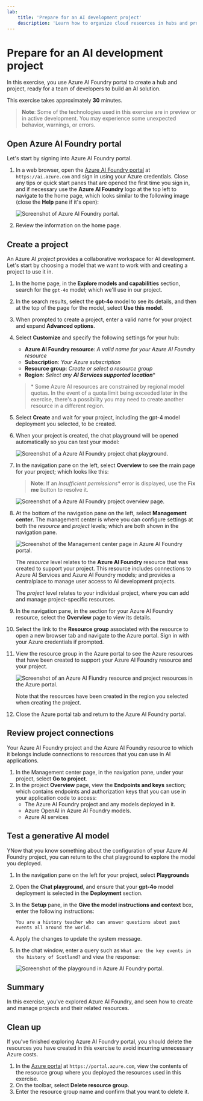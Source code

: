 ```yaml
---
lab:
    title: 'Prepare for an AI development project'
    description: 'Learn how to organize cloud resources in hubs and projects so that developers are set up for success when building AI solutions.'
---
```


# Prepare for an AI development project

In this exercise, you use Azure AI Foundry portal to create a hub and project, ready for a team of developers to build an AI solution.

This exercise takes approximately **30** minutes.

> **Note**: Some of the technologies used in this exercise are in preview or in active development. You may experience some unexpected behavior, warnings, or errors.

## Open Azure AI Foundry portal

Let's start by signing into Azure AI Foundry portal.

1. In a web browser, open the [Azure AI Foundry portal](https://ai.azure.com) at `https://ai.azure.com` and sign in using your Azure credentials. Close any tips or quick start panes that are opened the first time you sign in, and if necessary use the **Azure AI Foundry** logo at the top left to navigate to the home page, which looks similar to the following image (close the **Help** pane if it's open):

    ![Screenshot of Azure AI Foundry portal.](./media/ai-foundry-home.png)

1. Review the information on the home page.

## Create a project

An Azure AI *project* provides a collaborative workspace for AI development. Let's start by choosing a model that we want to work with and creating a project to use it in.

1. In the home page, in the **Explore models and capabilities** section, search for the `gpt-4o` model; which we'll use in our project.
1. In the search results, select the **gpt-4o** model to see its details, and then at the top of the page for the model, select **Use this model**.
1. When prompted to create a project, enter a valid name for your project and expand **Advanced options**.
1. Select **Customize** and specify the following settings for your hub:
    - **Azure AI Foundry resource**: *A valid name for your Azure AI Foundry resource*
    - **Subscription**: *Your Azure subscription*
    - **Resource group**: *Create or select a resource group*
    - **Region**: *Select any **AI Services supported location***\*

    > \* Some Azure AI resources are constrained by regional model quotas. In the event of a quota limit being exceeded later in the exercise, there's a possibility you may need to create another resource in a different region.

1. Select **Create** and wait for your project, including the gpt-4 model deployment you selected, to be created.
1. When your project is created, the chat playground will be opened automatically so you can test your model:

    ![Screenshot of a Azure AI Foundry project chat playground.](./media/ai-foundry-chat-playground.png)

1. In the navigation pane on the left, select **Overview** to see the main page for your project; which looks like this:

    > **Note**: If an *Insufficient permissions** error is displayed, use the **Fix me** button to resolve it.

    ![Screenshot of a Azure AI Foundry project overview page.](./media/ai-foundry-project.png)

1. At the bottom of the navigation pane on the left, select **Management center**. The management center is where you can configure settings at both the *resource* and *project* levels; which are both shown in the navigation pane.

    ![Screenshot of the Management center page in Azure AI Foundry portal.](./media/ai-foundry-management.png)

    The *resource* level relates to the **Azure AI Foundry** resource that was created to support your project. This resource includes connections to Azure AI Services and Azure AI Foundry models; and provides a centralplace to manage user access to AI development projects.

    The *project* level relates to your individual project, where you can add and manage project-specific resources.

1. In the navigation pane, in the section for your Azure AI Foundry resource, select the **Overview** page to view its details.
1. Select the link to the **Resource group** associated with the resource to open a new browser tab and navigate to the Azure portal. Sign in with your Azure credentials if prompted.
1. View the resource group in the Azure portal to see the Azure resources that have been created to support your Azure AI Foundry resource and your project.

    ![Screenshot of an Azure AI Fiundry resource and project resources in the Azure portal.](./media/azure-portal-resources.png)

    Note that the resources have been created in the region you selected when creating the project.

1. Close the Azure portal tab and return to the Azure AI Foundry portal.

## Review project connections

Your Azure AI Foundry project and the Azure AI Foundry resource to which it belongs include connections to resources that you can use in AI applications.

1. In the Management center page, in the navigation pane, under your project, select **Go to project**.
1. In the project **Overview** page, view the **Endpoints and keys** section; which contains endpoints and authorization keys that you can use in your application code to access:
    - The Azure AI Foundry project and any models deployed in it.
    - Azure OpenAI in Azure AI Foundry models.
    - Azure AI services

## Test a generative AI model

YNow that you know something about the configuration of your Azure AI Foundry project, you can return to the chat playground to explore the model you deployed.

1. In the navigation pane on the left for your project, select **Playgrounds** 
1. Open the **Chat playground**, and ensure that your **gpt-4o** model deployment is selected in the **Deployment** section.
1. In the **Setup** pane, in the **Give the model instructions and context** box, enter the following instructions:

    ```
    You are a history teacher who can answer questions about past events all around the world.
    ```

1. Apply the changes to update the system message.
1. In the chat window, enter a query such as `What are the key events in the history of Scotland?` and view the response:

    ![Screenshot of the playground in Azure AI Foundry portal.](./media/ai-foundry-playground.png)

## Summary

In this exercise, you've explored Azure AI Foundry, and seen how to create and manage projects and their related resources.

## Clean up

If you've finished exploring Azure AI Foundry portal, you should delete the resources you have created in this exercise to avoid incurring unnecessary Azure costs.

1. In the [Azure portal](https://portal.azure.com) at `https://portal.azure.com`, view the contents of the resource group where you deployed the resources used in this exercise.
1. On the toolbar, select **Delete resource group**.
1. Enter the resource group name and confirm that you want to delete it.
